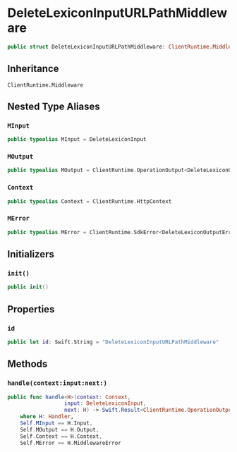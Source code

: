 # DeleteLexiconInputURLPathMiddleware

``` swift
public struct DeleteLexiconInputURLPathMiddleware: ClientRuntime.Middleware 
```

## Inheritance

`ClientRuntime.Middleware`

## Nested Type Aliases

### `MInput`

``` swift
public typealias MInput = DeleteLexiconInput
```

### `MOutput`

``` swift
public typealias MOutput = ClientRuntime.OperationOutput<DeleteLexiconOutputResponse>
```

### `Context`

``` swift
public typealias Context = ClientRuntime.HttpContext
```

### `MError`

``` swift
public typealias MError = ClientRuntime.SdkError<DeleteLexiconOutputError>
```

## Initializers

### `init()`

``` swift
public init() 
```

## Properties

### `id`

``` swift
public let id: Swift.String = "DeleteLexiconInputURLPathMiddleware"
```

## Methods

### `handle(context:input:next:)`

``` swift
public func handle<H>(context: Context,
                  input: DeleteLexiconInput,
                  next: H) -> Swift.Result<ClientRuntime.OperationOutput<DeleteLexiconOutputResponse>, MError>
    where H: Handler,
    Self.MInput == H.Input,
    Self.MOutput == H.Output,
    Self.Context == H.Context,
    Self.MError == H.MiddlewareError
```
